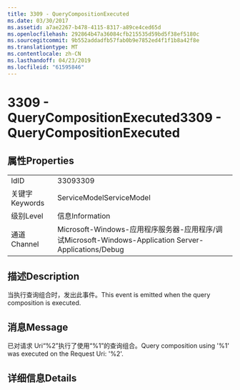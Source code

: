 ```yaml
---
title: 3309 - QueryCompositionExecuted
ms.date: 03/30/2017
ms.assetid: a7ae2267-b478-4115-8317-a89ce4ced65d
ms.openlocfilehash: 292864b47a36084cfb215535d59bd5f38ef5180c
ms.sourcegitcommit: 9b552addadfb57fab0b9e7852ed4f1f1b8a42f8e
ms.translationtype: MT
ms.contentlocale: zh-CN
ms.lasthandoff: 04/23/2019
ms.locfileid: "61595846"
---
```

# <a name="3309---querycompositionexecuted"></a><span data-ttu-id="c3e03-102">3309 - QueryCompositionExecuted</span><span class="sxs-lookup"><span data-stu-id="c3e03-102">3309 - QueryCompositionExecuted</span></span>
## <a name="properties"></a><span data-ttu-id="c3e03-103">属性</span><span class="sxs-lookup"><span data-stu-id="c3e03-103">Properties</span></span>  
  
|||  
|-|-|  
|<span data-ttu-id="c3e03-104">Id</span><span class="sxs-lookup"><span data-stu-id="c3e03-104">ID</span></span>|<span data-ttu-id="c3e03-105">3309</span><span class="sxs-lookup"><span data-stu-id="c3e03-105">3309</span></span>|  
|<span data-ttu-id="c3e03-106">关键字</span><span class="sxs-lookup"><span data-stu-id="c3e03-106">Keywords</span></span>|<span data-ttu-id="c3e03-107">ServiceModel</span><span class="sxs-lookup"><span data-stu-id="c3e03-107">ServiceModel</span></span>|  
|<span data-ttu-id="c3e03-108">级别</span><span class="sxs-lookup"><span data-stu-id="c3e03-108">Level</span></span>|<span data-ttu-id="c3e03-109">信息</span><span class="sxs-lookup"><span data-stu-id="c3e03-109">Information</span></span>|  
|<span data-ttu-id="c3e03-110">通道</span><span class="sxs-lookup"><span data-stu-id="c3e03-110">Channel</span></span>|<span data-ttu-id="c3e03-111">Microsoft-Windows-应用程序服务器-应用程序/调试</span><span class="sxs-lookup"><span data-stu-id="c3e03-111">Microsoft-Windows-Application Server-Applications/Debug</span></span>|  
  
## <a name="description"></a><span data-ttu-id="c3e03-112">描述</span><span class="sxs-lookup"><span data-stu-id="c3e03-112">Description</span></span>  
 <span data-ttu-id="c3e03-113">当执行查询组合时，发出此事件。</span><span class="sxs-lookup"><span data-stu-id="c3e03-113">This event is emitted when the query composition is executed.</span></span>  
  
## <a name="message"></a><span data-ttu-id="c3e03-114">消息</span><span class="sxs-lookup"><span data-stu-id="c3e03-114">Message</span></span>  
 <span data-ttu-id="c3e03-115">已对请求 Uri“%2”执行了使用“%1”的查询组合。</span><span class="sxs-lookup"><span data-stu-id="c3e03-115">Query composition using '%1' was executed on the Request Uri: '%2'.</span></span>  
  
## <a name="details"></a><span data-ttu-id="c3e03-116">详细信息</span><span class="sxs-lookup"><span data-stu-id="c3e03-116">Details</span></span>
